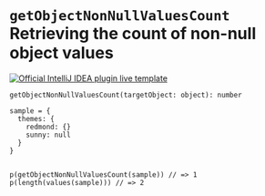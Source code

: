 # `getObjectNonNullValuesCount` Retrieving the count of non-null object values

[![Official IntelliJ IDEA plugin live template](https://img.shields.io/badge/IntelliJ_IDEA_Live_Template-gnnovc-blue.svg?style=flat)](https://plugins.jetbrains.com/plugin/17677-yamato-daiwa-frontend)


```
getObjectNonNullValuesCount(targetObject: object): number
```

```stylus
sample = {
  themes: {
    redmond: {}
    sunny: null
  }
}


p(getObjectNonNullValuesCount(sample)) // => 1
p(length(values(sample))) // => 2
```
